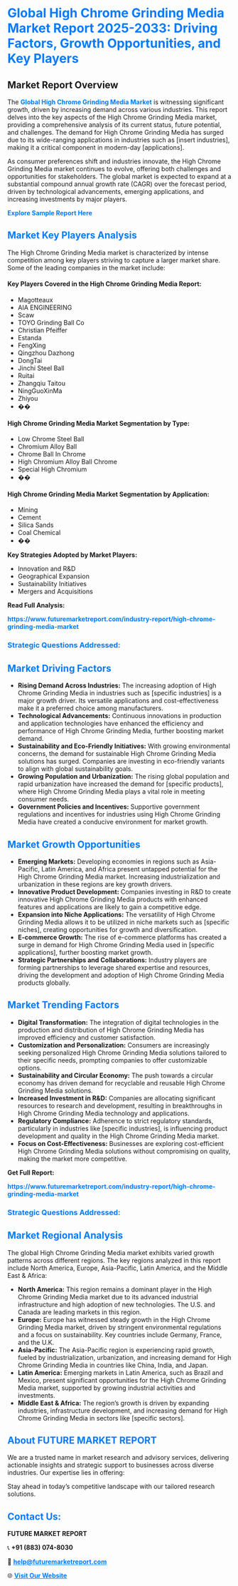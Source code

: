 <h1 style="color: #007BFF;">Global High Chrome Grinding Media Market Report 2025-2033: Driving Factors, Growth Opportunities, and Key Players</h1>

<section id="overview">
<h2>Market Report Overview</h2>
<p>The <a href="https://www.futuremarketreport.com/industry-report/high-chrome-grinding-media-market" style="color: #007BFF; text-decoration: none;"><strong>Global High Chrome Grinding Media Market</strong></a> is witnessing significant growth, driven by increasing demand across various industries. This report delves into the key aspects of the High Chrome Grinding Media market, providing a comprehensive analysis of its current status, future potential, and challenges. The demand for High Chrome Grinding Media has surged due to its wide-ranging applications in industries such as [insert industries], making it a critical component in modern-day [applications].</p>
<p>As consumer preferences shift and industries innovate, the High Chrome Grinding Media market continues to evolve, offering both challenges and opportunities for stakeholders. The global market is expected to expand at a substantial compound annual growth rate (CAGR) over the forecast period, driven by technological advancements, emerging applications, and increasing investments by major players.</p>
</section>

<section id="overview">
<p><a href="https://www.futuremarketreport.com/request-sample/reportId=117388" style="color: #007BFF; text-decoration: none;"><strong>Explore Sample Report Here</strong></a></p>
</section>

<section id="key-players">
<h2 style="color: #007BFF;">Market Key Players Analysis</h2>
<p>The High Chrome Grinding Media market is characterized by intense competition among key players striving to capture a larger market share. Some of the leading companies in the market include:</p>
<h4>Key Players Covered in the High Chrome Grinding Media Report:</h4>
<ul><li>Magotteaux</li><li>AIA ENGINEERING</li><li>Scaw</li><li>TOYO Grinding Ball Co</li><li>Christian Pfeiffer</li><li>Estanda</li><li>FengXing</li><li>Qingzhou Dazhong</li><li>DongTai</li><li>Jinchi Steel Ball</li><li>Ruitai</li><li>Zhangqiu Taitou</li><li>NingGuoXinMa</li><li>Zhiyou</li><li>��</li></ul>
<h4>High Chrome Grinding Media Market Segmentation by Type:</h4>
<ul><li>Low Chrome Steel Ball</li><li>Chromium Alloy Ball</li><li>Chrome Ball In Chrome</li><li>High Chromium Alloy Ball Chrome</li><li>Special High Chromium</li><li>��</li></ul>

<h4>High Chrome Grinding Media Market Segmentation by Application:</h4>
<ul><li>Mining</li><li>Cement</li><li>Silica Sands</li><li>Coal Chemical</li><li>��</li></ul>
<p><strong>Key Strategies Adopted by Market Players:</strong></p>
<ul>
<li>Innovation and R&D</li>
<li>Geographical Expansion</li>
<li>Sustainability Initiatives</li>
<li>Mergers and Acquisitions</li>
</ul>
</section>

<section>
<p><strong>Read Full Analysis: </strong></p><a href="https://www.futuremarketreport.com/industry-report/high-chrome-grinding-media-market" style="color: #007BFF; text-decoration: none;"><strong>https://www.futuremarketreport.com/industry-report/high-chrome-grinding-media-market</strong></a>
<h3 style="color: #007BFF;">Strategic Questions Addressed:</h3>
</section>

<section id="driving-factors">
<h2 style="color: #007BFF;">Market Driving Factors</h2>
<ul>
<li><strong>Rising Demand Across Industries:</strong> The increasing adoption of High Chrome Grinding Media in industries such as [specific industries] is a major growth driver. Its versatile applications and cost-effectiveness make it a preferred choice among manufacturers.</li>
<li><strong>Technological Advancements:</strong> Continuous innovations in production and application technologies have enhanced the efficiency and performance of High Chrome Grinding Media, further boosting market demand.</li>
<li><strong>Sustainability and Eco-Friendly Initiatives:</strong> With growing environmental concerns, the demand for sustainable High Chrome Grinding Media solutions has surged. Companies are investing in eco-friendly variants to align with global sustainability goals.</li>
<li><strong>Growing Population and Urbanization:</strong> The rising global population and rapid urbanization have increased the demand for [specific products], where High Chrome Grinding Media plays a vital role in meeting consumer needs.</li>
<li><strong>Government Policies and Incentives:</strong> Supportive government regulations and incentives for industries using High Chrome Grinding Media have created a conducive environment for market growth.</li>
</ul>
</section>

<section id="growth-opportunities">
<h2 style="color: #007BFF;">Market Growth Opportunities</h2>
<ul>
<li><strong>Emerging Markets:</strong> Developing economies in regions such as Asia-Pacific, Latin America, and Africa present untapped potential for the High Chrome Grinding Media market. Increasing industrialization and urbanization in these regions are key growth drivers.</li>
<li><strong>Innovative Product Development:</strong> Companies investing in R&D to create innovative High Chrome Grinding Media products with enhanced features and applications are likely to gain a competitive edge.</li>
<li><strong>Expansion into Niche Applications:</strong> The versatility of High Chrome Grinding Media allows it to be utilized in niche markets such as [specific niches], creating opportunities for growth and diversification.</li>
<li><strong>E-commerce Growth:</strong> The rise of e-commerce platforms has created a surge in demand for High Chrome Grinding Media used in [specific applications], further boosting market growth.</li>
<li><strong>Strategic Partnerships and Collaborations:</strong> Industry players are forming partnerships to leverage shared expertise and resources, driving the development and adoption of High Chrome Grinding Media products globally.</li>
</ul>
</section>

<section id="trending-factors">
<h2 style="color: #007BFF;">Market Trending Factors</h2>
<ul>
<li><strong>Digital Transformation:</strong> The integration of digital technologies in the production and distribution of High Chrome Grinding Media has improved efficiency and customer satisfaction.</li>
<li><strong>Customization and Personalization:</strong> Consumers are increasingly seeking personalized High Chrome Grinding Media solutions tailored to their specific needs, prompting companies to offer customizable options.</li>
<li><strong>Sustainability and Circular Economy:</strong> The push towards a circular economy has driven demand for recyclable and reusable High Chrome Grinding Media solutions.</li>
<li><strong>Increased Investment in R&D:</strong> Companies are allocating significant resources to research and development, resulting in breakthroughs in High Chrome Grinding Media technology and applications.</li>
<li><strong>Regulatory Compliance:</strong> Adherence to strict regulatory standards, particularly in industries like [specific industries], is influencing product development and quality in the High Chrome Grinding Media market.</li>
<li><strong>Focus on Cost-Effectiveness:</strong> Businesses are exploring cost-efficient High Chrome Grinding Media solutions without compromising on quality, making the market more competitive.</li>
</ul>
</section>

<section>
<p><strong>Get Full Report: </strong></p><a href="https://www.futuremarketreport.com/industry-report/high-chrome-grinding-media-market" style="color: #007BFF; text-decoration: none;"><strong>https://www.futuremarketreport.com/industry-report/high-chrome-grinding-media-market</strong></a>
<h3 style="color: #007BFF;">Strategic Questions Addressed:</h3>
</section>


<section id="regional-analysis">
<h2 style="color: #007BFF;">Market Regional Analysis</h2>
<p>The global High Chrome Grinding Media market exhibits varied growth patterns across different regions. The key regions analyzed in this report include North America, Europe, Asia-Pacific, Latin America, and the Middle East & Africa:</p>
<ul>
<li><strong>North America:</strong> This region remains a dominant player in the High Chrome Grinding Media market due to its advanced industrial infrastructure and high adoption of new technologies. The U.S. and Canada are leading markets in this region.</li>
<li><strong>Europe:</strong> Europe has witnessed steady growth in the High Chrome Grinding Media market, driven by stringent environmental regulations and a focus on sustainability. Key countries include Germany, France, and the U.K.</li>
<li><strong>Asia-Pacific:</strong> The Asia-Pacific region is experiencing rapid growth, fueled by industrialization, urbanization, and increasing demand for High Chrome Grinding Media in countries like China, India, and Japan.</li>
<li><strong>Latin America:</strong> Emerging markets in Latin America, such as Brazil and Mexico, present significant opportunities for the High Chrome Grinding Media market, supported by growing industrial activities and investments.</li>
<li><strong>Middle East & Africa:</strong> The region’s growth is driven by expanding industries, infrastructure development, and increasing demand for High Chrome Grinding Media in sectors like [specific sectors].</li>
</ul>
</section>

<footer>
<h2 style="color: #007BFF;">About FUTURE MARKET REPORT</h2>
<p>We are a trusted name in market research and advisory services, delivering actionable insights and strategic support to businesses across diverse industries. Our expertise lies in offering:</p>

<p>Stay ahead in today’s competitive landscape with our tailored research solutions.</p>

<h2 style="color: #007BFF;">Contact Us:</h2>
<p><strong>FUTURE MARKET REPORT</strong></p>
<p>📞 <strong>+91 (883) 074-8030</strong></p>
<p>📧 <strong><a href="mailto:help@futuremarketreport.com" style="color: #007BFF;">help@futuremarketreport.com</a></strong></p>
<p>🌐 <strong><a href="https://www.futuremarketreport.com/" style="color: #007BFF;">Visit Our Website</a></strong></p>
</footer>